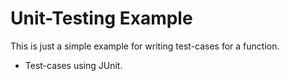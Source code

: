 Unit-Testing Example
===========================

This is just a simple example for writing test-cases for a function.

* Test-cases using JUnit.